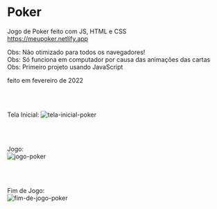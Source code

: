 # Poker
Jogo de Poker feito com JS, HTML e CSS <br>
https://meupoker.netlify.app

Obs: Não otimizado para todos os navegadores! <br>
Obs: Só funciona em computador por causa das animações das cartas <br>
Obs: Primeiro projeto usando JavaScript <br>

feito em fevereiro de 2022 <br>

<br><br>

Tela Inicial:
![tela-inicial-poker](https://user-images.githubusercontent.com/90268052/187032109-aa2d3bdf-c07e-42df-bac9-6d2b212774c2.png)

<br><br>

Jogo:
<br>
![jogo-poker](https://user-images.githubusercontent.com/90268052/187032200-3293a4cb-4ee4-429e-9d59-7cbaba0906f4.png)

<br><br>

Fim de Jogo:
<br>
![fim-de-jogo-poker](https://user-images.githubusercontent.com/90268052/187032230-df6fcd10-8b3b-4503-858e-cc0c2e4f9206.png)

<br><br>
